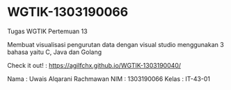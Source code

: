 # WGTIK-1303190066
Tugas WGTIK Pertemuan 13

Membuat visualisasi pengurutan data dengan visual studio
menggunakan 3 bahasa yaitu C, Java dan Golang

Check it out! : https://agilfchx.github.io/WGTIK-1303190040/

Nama : Uwais Alqarani Rachmawan
NIM : 1303190066
Kelas : IT-43-01
